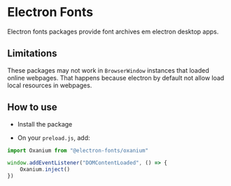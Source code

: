 # Electron Fonts

Electron fonts packages provide font archives em electron desktop apps.

## Limitations

These packages may not work in `BrowserWindow` instances that loaded online webpages. That happens because electron by default not allow load local resources in webpages.

## How to use

* Install the package

* On your `preload.js`, add:

```ts
import Oxanium from "@electron-fonts/oxanium"

window.addEventListener("DOMContentLoaded", () => {
    Oxanium.inject()
})
```